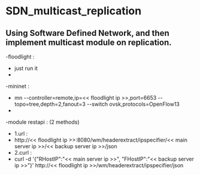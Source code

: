 # SDN_multicast_replication
Using Software Defined Network, and then implement multicast module on replication.
-
-floodlight :
-  just run it
-
-mininet :
-  mn --controller=remote,ip=<< floodlight ip >>,port=6653 --topo=tree,depth=2,fanout=3 --switch ovsk,protocols=OpenFlow13
-  
-module restapi : (2 methods)
-  1.url :
-    http://<< floodlight ip >>:8080/wm/headerextract/ipspecifier/<< main server ip >>/<< backup server ip >>/json
-  2.curl :
-    curl -d '{"RHostIP":"<< main server ip >>", "FHostIP":"<< backup server ip >>"}' http://<< floodlight ip >>/wm/headerextract/ipspecifier/json
